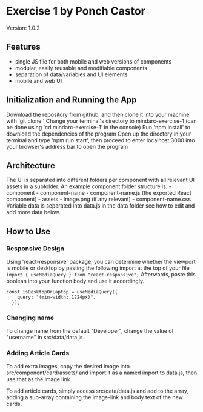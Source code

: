 # Exercise 1 by Ponch Castor
Version: 1.0.2

## Features
- single JS file for both mobile and web versions of components
- modular, easily reusable and modifiable components
- separation of data/variables and UI elements
- mobile and web UI


## Initialization and Running the App
Download the repository from github, and then clone it into your machine with 'git clone <link-to-repository>'
Change your terminal's directory to mindarc-exercise-1 (can be done using 'cd mindarc-exercise-1' in the console)
Run 'npm install' to download the dependencies of the program
Open up the directory in your terminal and type 'npm run start', then proceed to enter localhost:3000 into your browser's address bar to open the program

## Architecture
The UI is separated into different folders per component with all relevant UI assets in a subfolder.
An example component folder structure is:
    - component
        - component-name
            - component-name.js (the exported React component)
            - assets
                - image.png (if any relevant)
                - component-name.css
Variable data is separated into data.js in the data folder see how to edit and add more data below.

## How to Use 
### Responsive Design
Using 'react-responsive' package, you can determine whether the viewport is mobile or desktop by pasting the following import at the top of your file
```import { useMediaQuery } from "react-responsive";```
Afterwards, paste this boolean into your function body and use it accordingly. 
```
const isDesktopOrLaptop = useMediaQuery({
    query: "(min-width: 1224px)",
  });
```

### Changing name
To change name from the default "Developer", change the value of "username" in src/data/data.js

### Adding Article Cards
To add extra images, copy the desired image into src/component/card/assets/ and import it as a named import to data.js, then use that as the image link.

To add article cards, simply access src/data/data.js and add to the array, adding a sub-array containing the image-link and body text of the new cards. 
